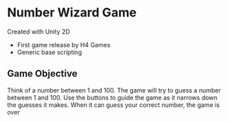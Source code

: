 # Number Wizard Game
Created with Unity 2D

* First game release by H4 Games
* Generic base scripting

## Game Objective
Think of a number between 1 and 100.
The game will try to guess a number between 1 and 100.
Use the buttons to guide the game as it narrows down the guesses it makes.
When it can guess your correct number, the game is over
